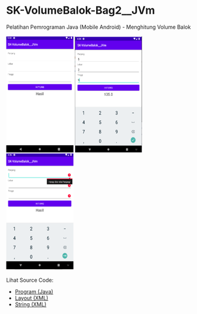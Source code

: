 # SK-VolumeBalok-Bag2__JVm
Pelatihan Pemrograman Java (Mobile Android) - Menghitung Volume Balok<br><br>
<img src="https://github.com/RizkyKhapidsyah/SK-VolumeBalok-Bag2__JVm/blob/master/app/screenshot_result/001.PNG" height=310px width=180px>
<img src="https://github.com/RizkyKhapidsyah/SK-VolumeBalok-Bag2__JVm/blob/master/app/screenshot_result/002.PNG" height=310px width=180px>
<img src="https://github.com/RizkyKhapidsyah/SK-VolumeBalok-Bag2__JVm/blob/master/app/screenshot_result/003.PNG" height=310px width=180px><br><br>
Lihat Source Code:<br>
- <a href="https://github.com/RizkyKhapidsyah/SK-VolumeBalok-Bag2__JVm/blob/master/app/src/main/java/com/rk/sk_volumebalok__jvm/MainActivity.java">Program (Java)</a><br>
- <a href="https://github.com/RizkyKhapidsyah/SK-VolumeBalok-Bag2__JVm/blob/master/app/src/main/res/layout/activity_main.xml">Layout (XML)</a><br>
- <a href="https://github.com/RizkyKhapidsyah/SK-VolumeBalok-Bag2__JVm/blob/master/app/src/main/res/values/strings.xml">String (XML)</a>
